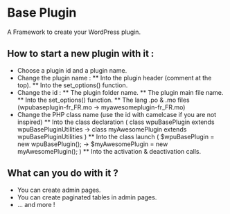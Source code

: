 Base Plugin
=================

A Framework to create your WordPress plugin.

How to start a new plugin with it :
---

* Choose a plugin id and a plugin name.
* Change the plugin name :
** Into the plugin header (comment at the top).
** Into the set_options() function.
* Change the id :
** The plugin folder name.
** The plugin main file name.
** Into the set_options() function.
** The lang .po & .mo files (wpubaseplugin-fr_FR.mo -> myawesomeplugin-fr_FR.mo)
* Change the PHP class name (use the id with camelcase if you are not inspired)
** Into the class declaration ( class wpuBasePlugin extends wpuBasePluginUtilities -> class myAwesomePlugin extends wpuBasePluginUtilities )
** Into the class launch ( $wpuBasePlugin = new wpuBasePlugin(); -> $myAwesomePlugin = new myAwesomePlugin(); )
** Into the activation & deactivation calls.

What can you do with it ?
---

* You can create admin pages.
* You can create paginated tables in admin pages.
* ... and more !